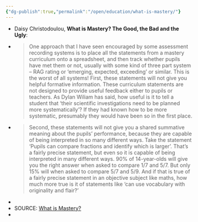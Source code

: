 ```yaml
---
{"dg-publish":true,"permalink":"/open/education/what-is-mastery/"}
---
```



- Daisy Christodoulou, **What is Mastery? The Good, the Bad and the Ugly**:
-
  >One approach that I have seen encouraged by some assessment recording systems is to place all the statements from a mastery curriculum onto a spreadsheet, and then track whether pupils have met them or not, usually with some kind of three part system – RAG rating or ‘emerging, expected, exceeding’ or similar. This is the worst of all systems! First, these statements will not give you helpful formative information. These curriculum statements are not designed to provide useful feedback either to pupils or teachers. As Dylan Wiliam has said, how useful is it to tell a student that ‘their scientific investigations need to be planned more systematically’? If they had known how to be more systematic, presumably they would have been so in the first place.
-
  >Second, these statements will not give you a shared summative meaning about the pupils’ performance, because they are capable of being interpreted in so many different ways. Take the statement ‘Pupils can compare fractions and identify which is larger’. That’s a fairly precise statement, but even so it is capable of being interpreted in many different ways. 90% of 14-year-olds will give you the right answer when asked to compare 1/7 and 5/7. But only 15% will when asked to compare 5/7 and 5/9. And if that is true of a fairly precise statement in an objective subject like maths, how much more true is it of statements like ‘can use vocabulary with originality and flair?’
-
- SOURCE: [What is Mastery?](https://daisychristodoulou.com/2019/05/what-is-mastery-the-good-the-bad-the-ugly/)
-